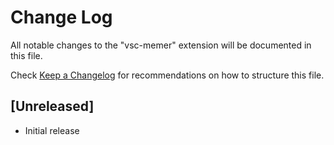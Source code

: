 # Change Log

All notable changes to the "vsc-memer" extension will be documented in this file.

Check [Keep a Changelog](http://keepachangelog.com/) for recommendations on how to structure this file.

## [Unreleased]

- Initial release
